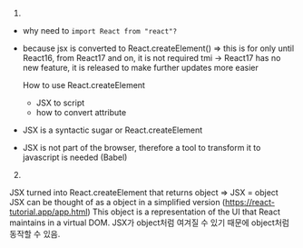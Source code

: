 1. 
- why need to `import React from "react"?`
- because jsx is converted to React.createElement()
  => this is for only until React16, from React17 and on, it is not required
  tmi -> React17 has no new feature, it is released to make further updates more easier
 
  How to use React.createElement
  - JSX to script
  - how to convert attribute
  
- JSX is a syntactic sugar or React.createElement
- JSX is not part of the browser, therefore a tool to transform it to javascript is needed (Babel)

2. 

JSX turned into React.createElement that returns object => JSX = object
JSX can be thought of as a object in a simplified version (https://react-tutorial.app/app.html)
This object is a representation of the UI that React maintains in a virtual DOM.
JSX가 object처럼 여겨질 수 있기 때문에 object처럼 동작할 수 있음. 



